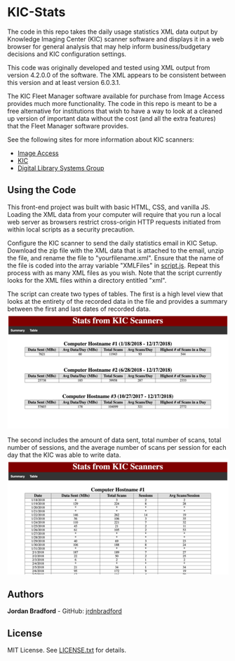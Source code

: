 # KIC-Stats

The code in this repo takes the daily usage statistics XML data output by Knowledge Imaging Center (KIC) scanner software and displays it in a web browser for general analysis that may help inform business/budgetary decisions and KIC configuration settings. 

This code was originally developed and tested using XML output from version 4.2.0.0 of the software. The XML appears to be consistent between this version and at least version 6.0.3.1.

The KIC Fleet Manager software available for purchase from Image Access provides much more functionality. The code in this repo is meant to be a free alternative for institutions that wish to have a way to look at a cleaned up version of important data without the cost (and all the extra features) that the Fleet Manager software provides.

See the following sites for more information about KIC scanners:

* [Image Access](https://www.imageaccess.com)
* [KIC](https://www.kic.com)
* [Digital Library Systems Group](https://www.dlsg.com)

## Using the Code
This front-end project was built with basic HTML, CSS, and vanilla JS. Loading the XML data from your computer will require that you run a local web server as browsers restrict cross-origin HTTP requests initiated from within local scripts as a security precaution.

Configure the KIC scanner to send the daily statistics email in KIC Setup. Download the zip file with the XML data that is attached to the email, unzip the file, and rename the file to "yourfilename.xml". Ensure that the name of the file is coded into the array variable "XMLFiles" in [script.js](assets/script.js). Repeat this process with as many XML files as you wish. Note that the script currently looks for the XML files within a directory entitled "xml".

The script can create two types of tables. The first is a high level view that looks at the entirety of the recorded data in the file and provides a summary between the first and last dates of recorded data.
![Summary](images/summary.png)

The second includes the amount of data sent, total number of scans, total number of sessions, and the average number of scans per session for each day that the KIC was able to write data.
![Table](images/detail.png)

## Authors
**Jordan Bradford** - GitHub: [jrdnbradford](https://github.com/jrdnbradford)

## License
MIT License. See [LICENSE.txt](LICENSE.txt) for details.
